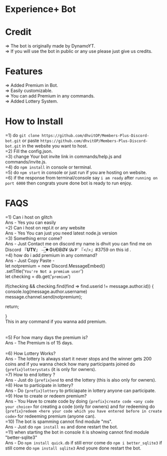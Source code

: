 # Experience+ Bot
# Credit
=> The bot is originally made by DynamoYT. <br />
=> If you will use the bot in public or any use please just give us credits. <br />
# Features
=> Added Premium in Bot. <br />
=> Easily customizable. <br />
=> You can add Premium in any commands. <br />
=> Added Lottery System. <br />
# How to Install
=1) do ``git clone https://github.com/dhvitOP/Members-Plus-Discord-bot.git`` or paste `https://github.com/dhvitOP/Members-Plus-Discord-bot.git` in the website you want to host. <br />
=2) Fill the config.json. <br />
=3) change Your bot invite link in commands/help.js and commands/invite.js. <br />
=4) do ``npm install`` in console or terminal. <br />
=5) do ``npm start`` in console or just run if you are hosting on website. <br />
=6) if the response from terminal/console say `i am ready` after `running on port 6000` then congrats youre done bot is ready to run enjoy. <br />
# FAQS
=1) Can i host on glitch <br />
Ans - Yes you can easily <br />
=2) Can i host on repl.it or any website <br />
Ans - Yes You can just you need latest node.js version <br />
=3) Something error come?<br />
Ans - Just Contact me on discord my name is dhvit you can find me on Discord 『𝐔𝐓𝐕』 ⏤͟͟͞★₲ɄƉɃØ¥ 𝓓𝓮𝓥  『</>』#3759 on this id . <br />
=4) how do i add premium in any command? <br />
Ans - Just Copy Paste - <br /> 
let notpremium = new Discord.MessageEmbed() <br />
.setTitle('`You're Not a premium user`') <br />
 let checking = db.get('`premium`') <br />

if(checking && checking.find(find => find.userid != message.author.id)) { <br /> 
  console.log(message.author.username) <br />
  message.channel.send(notpremium); <br />

  return; <br />

} <br /> This in any command if you wanna add premium. <br />
 <br />
  <br />
  =5) For how many days the premium is?  <br />
  Ans - The Premium is of 15 days.  <br />
  <br />
  =6) How Lottery Works? <br />
  Ans - The lottery Is always start it never stops and the winner gets 200 coins and if you wanna check how many participants joined do `{prefix}lotterystats` (it is only for owners). <br />
  =7) How to end lottery ? <br />
  Ans - Just do `{prefix}end` to end the lottery (this is also only for owners). <br />
  =8) How to participate in lottery? <br />
  Ans - Do `{prefix}lottery` to prticiapate in lottery anyone can participate. <br />
  =9) How to create or redeem premium? <br />
  Ans - You Have to create code by doing `{prefix}create code <any code your choice>` for creating a code (only for owners) and for redeeming do `{prefix}redeem <here your code which you have entered before in create code>` for redeeming premium (anyone can). <br />
  =10) The bot is spamming cannot find module "ms". <br />
  Ans - Just do `npm install ms` and done restart the bot. <br />
  =11) when starting the bot in console it is showing cannot find module "better-sqlite3" <br />
Ans - Do `npm install quick.db` if still error come do `npm i better_sqlite3` if still come do `npm install sqlite3` And youre done restart the bot. <br />

